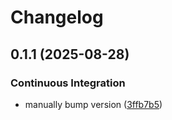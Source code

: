 # Changelog

## 0.1.1 (2025-08-28)


### Continuous Integration

* manually bump version ([3ffb7b5](https://github.com/adamtuft/cargo-fetch-source/commit/3ffb7b5043be8bfdd9467f7c7bf0abe946c3c0e9))
